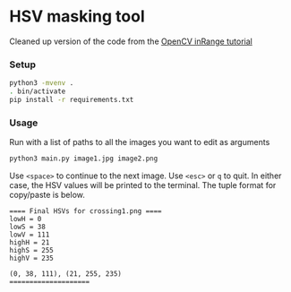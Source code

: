# HSV masking tool

Cleaned up version of the code from the [OpenCV inRange
tutorial](https://docs.opencv.org/3.4/da/d97/tutorial_threshold_inRange.html)

### Setup

```bash
python3 -mvenv .
. bin/activate
pip install -r requirements.txt
```

### Usage

Run with a list of paths to all the images you want to edit as arguments

```bash
python3 main.py image1.jpg image2.png
```

Use `<space>` to continue to the next image. Use `<esc>` or `q` to quit. In
either case, the HSV values will be printed to the terminal. The tuple format
for copy/paste is below.

```
==== Final HSVs for crossing1.png ====
lowH = 0
lowS = 38
lowV = 111
highH = 21
highS = 255
highV = 235

(0, 38, 111), (21, 255, 235)
====================
```
